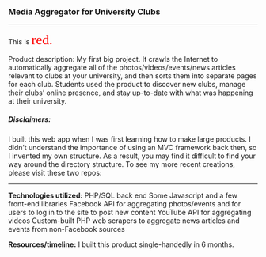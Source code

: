 ### Media Aggregator for University Clubs
<hr/>
This is <span style="color:red; font-family:Georgia; font-size:2em;">red.</span>

Product description:
My first big project. It crawls the Internet to automatically aggregate all of the photos/videos/events/news articles relevant to clubs at your university, and then sorts them into separate pages for each club. Students used the product to discover new clubs, manage their clubs’ online presence, and stay up-to-date with what was happening at their university.

##### Disclaimers:
I built this web app when I was first learning how to make large products. I didn’t understand the importance of using an MVC framework back then, so I invented my own structure. As a result, you may find it difficult to find your way around the directory structure. To see my more recent creations, please visit these two repos:
<hr/>



<b>Technologies utilized:</b>
PHP/SQL back end
Some Javascript and a few front-end libraries
Facebook API for aggregating photos/events and for users to log in to the site to post new content
YouTube API for aggregating videos
Custom-built PHP web scrapers to aggregate news articles and events from non-Facebook sources

<b>Resources/timeline:</b> I built this product single-handedly in 6 months.
